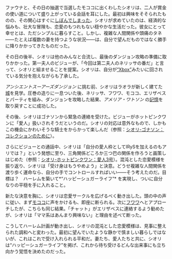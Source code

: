 <!-- title: シオリ・ニャヴェラ -->
<!-- status: 生存 -->

ファウナと、その日の抽選で当選したモココに出くわしたシオリは、二人が賞金の使い道について盛り上がっている会話を耳にした。最初は興味をそそられたものの、その関心はすぐに[しぼんでしまった](https://www.youtube.com/live/BlDRaNhYZxk?feature=shared&t=443)。シオリが求めていたのは、経済的な悩みも、壮大な冒険も、恋愛のもつれもない穏やかな生活だった。彼女にとって幸せとは、ただシンプルに暮らすこと。しかし、複雑な人間関係や頭痛のタネ――たとえば複数の妻を持つような状況――は、自分で望んだものではなく勝手に降りかかってきたものだった。

その日の後半、シオリは他のみんなと合流し、最後のダンジョン攻略の準備に取りかかった。第一夫人のビジューが、「今回は第二夫人のネリッサの番だ」と言って、シオリと組ませることを提案。シオリは、自分が[“Xbox”](https://www.youtube.com/live/BlDRaNhYZxk?feature=shared&t=1972)みたいに回されている気分を抱えながらも了承した。

_アンシエントスーアーズダンジョン_ に挑む前、シオリはラオラが新しく建てた[城](https://www.youtube.com/live/BlDRaNhYZxk?feature=shared&t=2112)を見学。圧巻の造りに一息ついた後、ネリッサ、フワワ、モココ、エリザベスとパーティを組み、ダンジョンを攻略した結果、_アメリア・ワトソン_ の[記憶](https://www.youtube.com/live/BlDRaNhYZxk?feature=shared&t=5872)を取り戻すことに成功した。

その後、シオリはゴナソンから緊急の連絡を受けた。ビジューがホットピンクワンに「愛人」扱いされそうだというのだ。シオリの対応は意外なもので、しかもこの機会にかわいそうな騎士をからかって楽しんだ（参照：[シオリ-ゴナソン：コレクションのために](#edge:gigi-shiori)）。

さらにビジューとの通話中、シオリは「自分の愛人枠としてIRySを加えるのもアリでは？」という発想に至り、三角関係どころか三つ巴の関係を作ろうと画策しはじめた（参照：[シオリ-ホットピンクワン：愛人3号](#edge:shiori-irys)）。混沌とした恋愛模様を振り返り、シオリは「受け身はもうやめよう」と決意。どうせ複雑な人間関係を渡り歩く運命なら、自分の手でコントロールすればいい――そう考えたのだ。目標は？　ハーレムを築いて*“ハッピーシュガーライフ”* を実現し、ついに自分なりの平穏を手に入れること。

新たな決意を胸に、シオリは恋愛サークルを広げるべく動き出した。頭の中の声に従い、まず[モココ](https://www.youtube.com/live/BlDRaNhYZxk?feature=shared&t=8479)に声をかけるも、即座に断られる。次に[フワワ](https://www.youtube.com/live/BlDRaNhYZxk?feature=shared&t=8620)へとアプローチしたが、こちらも同じ結果。「チャット」がエリザベスに連絡するよう勧めたが、シオリは「ママ系はあんまり興味ない」と理由を述べて断った。

こうしてハーレム計画が動き出し、シオリの混沌とした恋愛模様は、見事に整えられた調和へと変わった。最初に望んでいたような静かで慎ましい暮らしではないが、これはこれで受け入れられる平和だ。妻たち、愛人たちと共に、シオリは“ハッピーシュガーライフ”を掲げ、これから待ち受けるどんな出来事にも立ち向かう覚悟を決めたのだった。
